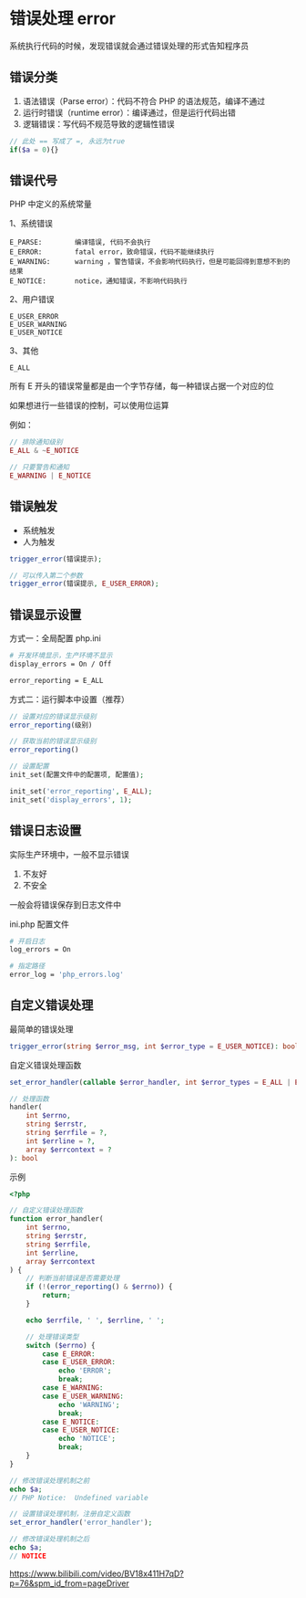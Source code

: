 # 错误处理 error

系统执行代码的时候，发现错误就会通过错误处理的形式告知程序员

## 错误分类

1. 语法错误（Parse error）：代码不符合 PHP 的语法规范，编译不通过
2. 运行时错误（runtime error）：编译通过，但是运行代码出错
3. 逻辑错误：写代码不规范导致的逻辑性错误

```php
// 此处 == 写成了 =, 永远为true
if($a = 0){}
```

## 错误代号

PHP 中定义的系统常量

1、系统错误

```
E_PARSE:        编译错误, 代码不会执行
E_ERROR:        fatal error，致命错误，代码不能继续执行
E_WARNING:      warning ，警告错误，不会影响代码执行，但是可能回得到意想不到的结果
E_NOTICE:       notice，通知错误，不影响代码执行
```

2、用户错误

```
E_USER_ERROR
E_USER_WARNING
E_USER_NOTICE
```

3、其他

```
E_ALL
```

所有 E 开头的错误常量都是由一个字节存储，每一种错误占据一个对应的位

如果想进行一些错误的控制，可以使用位运算

例如：

```php
// 排除通知级别
E_ALL & ~E_NOTICE

// 只要警告和通知
E_WARNING | E_NOTICE
```

## 错误触发

- 系统触发
- 人为触发

```php
trigger_error(错误提示);

// 可以传入第二个参数
trigger_error(错误提示, E_USER_ERROR);
```

## 错误显示设置

方式一：全局配置 php.ini

```bash
# 开发环境显示，生产环境不显示
display_errors = On / Off

error_reporting = E_ALL
```

方式二：运行脚本中设置（推荐）

```php
// 设置对应的错误显示级别
error_reporting(级别)

// 获取当前的错误显示级别
error_reporting()

// 设置配置
init_set(配置文件中的配置项, 配置值);

init_set('error_reporting', E_ALL);
init_set('display_errors', 1);
```

## 错误日志设置

实际生产环境中，一般不显示错误

1. 不友好
2. 不安全

一般会将错误保存到日志文件中

ini.php 配置文件

```bash
# 开启日志
log_errors = On

# 指定路径
error_log = 'php_errors.log'
```

## 自定义错误处理

最简单的错误处理

```php
trigger_error(string $error_msg, int $error_type = E_USER_NOTICE): bool
```

自定义错误处理函数

```php
set_error_handler(callable $error_handler, int $error_types = E_ALL | E_STRICT): mixed

// 处理函数
handler(
    int $errno,
    string $errstr,
    string $errfile = ?,
    int $errline = ?,
    array $errcontext = ?
): bool
```

示例

```php
<?php

// 自定义错误处理函数
function error_handler(
    int $errno,
    string $errstr,
    string $errfile,
    int $errline,
    array $errcontext
) {
    // 判断当前错误是否需要处理
    if (!(error_reporting() & $errno)) {
        return;
    }

    echo $errfile, ' ', $errline, ' ';

    // 处理错误类型
    switch ($errno) {
        case E_ERROR:
        case E_USER_ERROR:
            echo 'ERROR';
            break;
        case E_WARNING:
        case E_USER_WARNING:
            echo 'WARNING';
            break;
        case E_NOTICE:
        case E_USER_NOTICE:
            echo 'NOTICE';
            break;
    }
}

// 修改错误处理机制之前
echo $a;
// PHP Notice:  Undefined variable

// 设置错误处理机制，注册自定义函数
set_error_handler('error_handler');

// 修改错误处理机制之后
echo $a;
// NOTICE

```
https://www.bilibili.com/video/BV18x411H7qD?p=76&spm_id_from=pageDriver